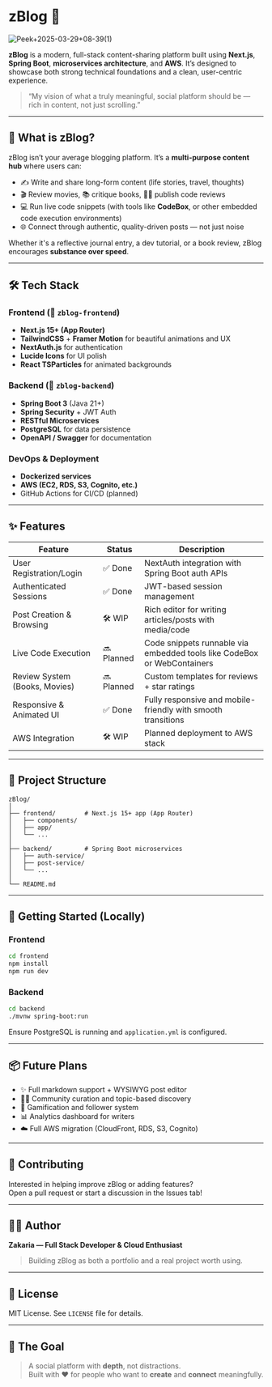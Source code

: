 # zBlog 🚀

![Peek+2025-03-29+08-39(1)](https://github.com/user-attachments/assets/551ee40a-643b-430f-a0ec-7b5974d05372)


**zBlog** is a modern, full-stack content-sharing platform built using **Next.js**, **Spring Boot**, **microservices architecture**, and **AWS**. It’s designed to showcase both strong technical foundations and a clean, user-centric experience.

> “My vision of what a truly meaningful, social platform should be — rich in content, not just scrolling.”

---

## 🌟 What is zBlog?

zBlog isn’t your average blogging platform. It’s a **multi-purpose content hub** where users can:

- ✍️ Write and share long-form content (life stories, travel, thoughts)
- 🎬 Review movies, 📚 critique books, 🧑‍💻 publish code reviews
- 💻 Run live code snippets (with tools like **CodeBox**, or other embedded code execution environments)
- 🌐 Connect through authentic, quality-driven posts — not just noise

Whether it's a reflective journal entry, a dev tutorial, or a book review, zBlog encourages **substance over speed**.

---

## 🛠 Tech Stack

### Frontend (📘 `zblog-frontend`)
- **Next.js 15+ (App Router)**
- **TailwindCSS** + **Framer Motion** for beautiful animations and UX
- **NextAuth.js** for authentication
- **Lucide Icons** for UI polish
- **React TSParticles** for animated backgrounds

### Backend (📙 `zblog-backend`)
- **Spring Boot 3** (Java 21+)
- **Spring Security** + JWT Auth
- **RESTful Microservices**
- **PostgreSQL** for data persistence
- **OpenAPI / Swagger** for documentation

### DevOps & Deployment
- **Dockerized services**
- **AWS (EC2, RDS, S3, Cognito, etc.)**
- GitHub Actions for CI/CD (planned)

---

## ✨ Features

| Feature                         | Status     | Description                                                                 |
|-------------------------------|------------|-----------------------------------------------------------------------------|
| User Registration/Login        | ✅ Done     | NextAuth integration with Spring Boot auth APIs                             |
| Authenticated Sessions         | ✅ Done     | JWT-based session management                                                |
| Post Creation & Browsing       | 🛠 WIP      | Rich editor for writing articles/posts with media/code                      |
| Live Code Execution            | 🔜 Planned  | Code snippets runnable via embedded tools like CodeBox or WebContainers     |
| Review System (Books, Movies)  | 🔜 Planned  | Custom templates for reviews + star ratings                                 |
| Responsive & Animated UI       | ✅ Done     | Fully responsive and mobile-friendly with smooth transitions                |
| AWS Integration                | 🛠 WIP      | Planned deployment to AWS stack                                             |

---

## 📂 Project Structure

```
zBlog/
│
├── frontend/        # Next.js 15+ app (App Router)
│   ├── components/
│   ├── app/
│   └── ...
│
├── backend/         # Spring Boot microservices
│   ├── auth-service/
│   ├── post-service/
│   └── ...
│
└── README.md       
```

---

## 🧪 Getting Started (Locally)

### Frontend

```bash
cd frontend
npm install
npm run dev
```

### Backend

```bash
cd backend
./mvnw spring-boot:run
```

Ensure PostgreSQL is running and `application.yml` is configured.

---

## 📦 Future Plans

- ✨ Full markdown support + WYSIWYG post editor
- 🧑‍🏫 Community curation and topic-based discovery
- 🎯 Gamification and follower system
- 📊 Analytics dashboard for writers
- ☁️ Full AWS migration (CloudFront, RDS, S3, Cognito)

---

## 🤝 Contributing

Interested in helping improve zBlog or adding features?  
Open a pull request or start a discussion in the Issues tab!

---

## 🧑‍💻 Author

**Zakaria — Full Stack Developer & Cloud Enthusiast**  
> Building zBlog as both a portfolio and a real project worth using.

---

## 📜 License

MIT License. See `LICENSE` file for details.

---

## 🚀 The Goal

> A social platform with **depth**, not distractions.  
> Built with ❤️ for people who want to **create** and **connect** meaningfully.

